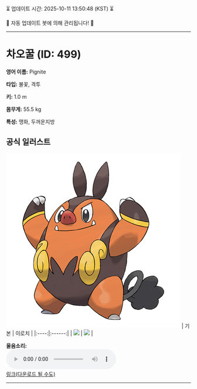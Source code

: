 
⏳ 업데이트 시간: 2025-10-11 13:50:48 (KST) ⏳

🤖 자동 업데이트 봇에 의해 관리됩니다! 🤖

---

# 차오꿀 (ID: 499)
**영어 이름:** Pignite

**타입:** 불꽃, 격투

**키:** 1.0 m

**몸무게:** 55.5 kg

**특성:** 맹화, 두꺼운지방

## 공식 일러스트
![](https://raw.githubusercontent.com/PokeAPI/sprites/master/sprites/pokemon/other/official-artwork/499.png)
| 기본 | 이로치 |
|:----:|:------:|
| <img src="http://play.pokemonshowdown.com/sprites/ani/pignite.gif" width="200"> | <img src="http://play.pokemonshowdown.com/sprites/ani-shiny/pignite.gif" width="200"> |

**울음소리:**<br><audio controls src="https://raw.githubusercontent.com/PokeAPI/cries/main/cries/pokemon/latest/499.ogg"></audio><br> [링크(다운로드 될 수도)](https://raw.githubusercontent.com/PokeAPI/cries/main/cries/pokemon/latest/499.ogg)


---
